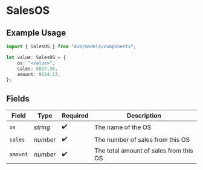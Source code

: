 # SalesOS

## Example Usage

```typescript
import { SalesOS } from "dub/models/components";

let value: SalesOS = {
    os: "<value>",
    sales: 8817.36,
    amount: 9654.17,
};
```

## Fields

| Field                                  | Type                                   | Required                               | Description                            |
| -------------------------------------- | -------------------------------------- | -------------------------------------- | -------------------------------------- |
| `os`                                   | *string*                               | :heavy_check_mark:                     | The name of the OS                     |
| `sales`                                | *number*                               | :heavy_check_mark:                     | The number of sales from this OS       |
| `amount`                               | *number*                               | :heavy_check_mark:                     | The total amount of sales from this OS |
